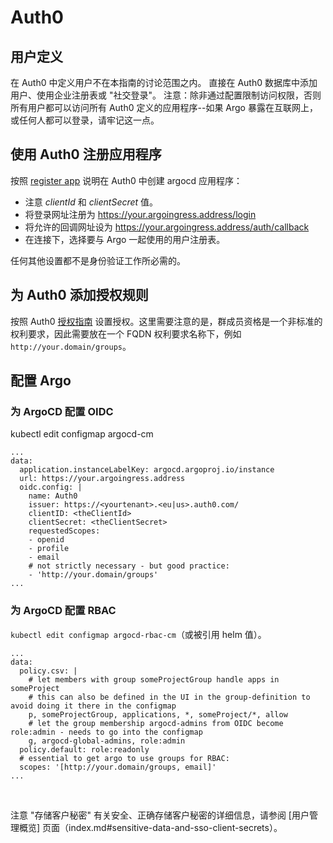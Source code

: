 <!-- TRANSLATED by md-translate -->
# Auth0

## 用户定义

在 Auth0 中定义用户不在本指南的讨论范围之内。 直接在 Auth0 数据库中添加用户、使用企业注册表或 "社交登录"。 注意：除非通过配置限制访问权限，否则所有用户都可以访问所有 Auth0 定义的应用程序--如果 Argo 暴露在互联网上，或任何人都可以登录，请牢记这一点。

## 使用 Auth0 注册应用程序

按照 [register app](https://auth0.com/docs/dashboard/guides/applications/register-app-spa) 说明在 Auth0 中创建 argocd 应用程序：

* 注意 _clientId_ 和 _clientSecret_ 值。
* 将登录网址注册为 https://your.argoingress.address/login
* 将允许的回调网址设为 https://your.argoingress.address/auth/callback
* 在连接下，选择要与 Argo 一起使用的用户注册表。

任何其他设置都不是身份验证工作所必需的。

## 为 Auth0 添加授权规则

按照 Auth0 [授权指南](https://auth0.com/docs/authorization) 设置授权。这里需要注意的是，群成员资格是一个非标准的权利要求，因此需要放在一个 FQDN 权利要求名称下，例如 `http://your.domain/groups`。

## 配置 Argo

### 为 ArgoCD 配置 OIDC

kubectl edit configmap argocd-cm

```
...
data:
  application.instanceLabelKey: argocd.argoproj.io/instance
  url: https://your.argoingress.address
  oidc.config: |
    name: Auth0
    issuer: https://<yourtenant>.<eu|us>.auth0.com/
    clientID: <theClientId>
    clientSecret: <theClientSecret>
    requestedScopes:
    - openid
    - profile
    - email
    # not strictly necessary - but good practice:
    - 'http://your.domain/groups'
...
```

### 为 ArgoCD 配置 RBAC

`kubectl edit configmap argocd-rbac-cm`（或被引用 helm 值）。

```
...
data:
  policy.csv: |
    # let members with group someProjectGroup handle apps in someProject
    # this can also be defined in the UI in the group-definition to avoid doing it there in the configmap
    p, someProjectGroup, applications, *, someProject/*, allow
    # let the group membership argocd-admins from OIDC become role:admin - needs to go into the configmap
    g, argocd-global-admins, role:admin
  policy.default: role:readonly
  # essential to get argo to use groups for RBAC:
  scopes: '[http://your.domain/groups, email]' 
...
```

<br>

注意 "存储客户秘密" 有关安全、正确存储客户秘密的详细信息，请参阅 [用户管理概览] 页面（index.md#sensitive-data-and-sso-client-secrets）。